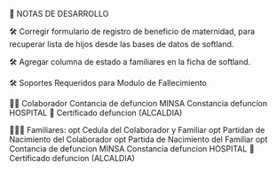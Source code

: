 📝 NOTAS DE DESARROLLO

🛠️ Corregir formulario de registro de beneficio de maternidad,
para recuperar lista de hijos desde las bases de datos de softland.

🛠️ Agregar columna de estado a familiares en la ficha de softland.

🛠️ Soportes Requeridos para Modulo de Fallecimiento

👷‍♂️ Colaborador
Contancia de defuncion MINSA
Constancia defuncion HOSPITAL
📌 Certificado defuncion (ALCALDIA)

👨‍👩‍👧 Familiares:
opt Cedula del Colaborador y Familiar
opt Partidan de Nacimiento del Colaborador
opt Partida de Nacimiento del Familiar
opt Contancia de defuncion MINSA
Constancia defuncion HOSPITAL
📌 Certificado defuncion (ALCALDIA)


